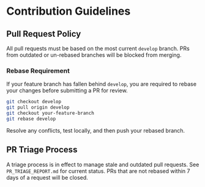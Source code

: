 # Contribution Guidelines

## Pull Request Policy

All pull requests must be based on the most current `develop` branch. PRs from outdated or un-rebased branches will be blocked from merging.

### Rebase Requirement

If your feature branch has fallen behind `develop`, you are required to rebase your changes before submitting a PR for review.

```bash
git checkout develop
git pull origin develop
git checkout your-feature-branch
git rebase develop
```

Resolve any conflicts, test locally, and then push your rebased branch.

## PR Triage Process

A triage process is in effect to manage stale and outdated pull requests. See `PR_TRIAGE_REPORT.md` for current status. PRs that are not rebased within 7 days of a request will be closed.
